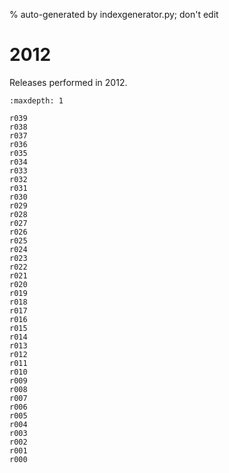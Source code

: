 % auto-generated by indexgenerator.py; don't edit

# 2012

Releases performed in 2012.

```{toctree}
:maxdepth: 1

r039
r038
r037
r036
r035
r034
r033
r032
r031
r030
r029
r028
r027
r026
r025
r024
r023
r022
r021
r020
r019
r018
r017
r016
r015
r014
r013
r012
r011
r010
r009
r008
r007
r006
r005
r004
r003
r002
r001
r000
```
